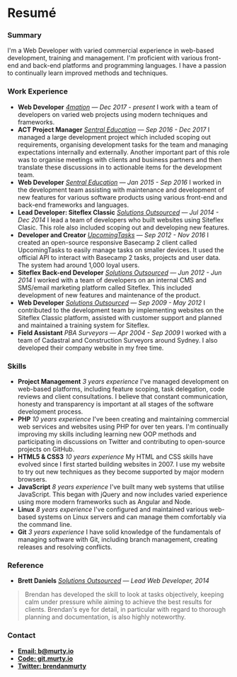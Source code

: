# Resumé

<h3 class="nomargin">Summary</h3>

I'm a Web Developer with varied commercial experience in web-based development, training and management. I'm proficient with various front-end and back-end platforms and programming languages. I have a passion to continually learn improved methods and techniques.

### Work Experience

- __Web Developer__ *[4mation](http://4mation.com.au) &mdash; Dec 2017 - present* I work with a team of developers on varied web projects using modern techniques and frameworks.
- __ACT Project Manager__ *[Sentral Education](http://sentral.com.au) &mdash; Sep 2016 - Dec 2017* I managed a large development project which included scoping out requirements, organising development tasks for the team and managing expectations internally and externally. Another important part of this role was to organise meetings with clients and business partners and then translate these discussions in to actionable items for the development team.
- __Web Developer__ *[Sentral Education](http://sentral.com.au) &mdash; Jan 2015 - Sep 2016* I worked in the development team assisting with maintenance and development of new features for various software products using various front-end and back-end frameworks and languages.
- __Lead Developer: Siteflex Classic__ *[Solutions Outsourced](http://solutionsoutsourced.com.au) &mdash; Jul 2014 - Dec 2014* I lead a team of developers who built websites using Siteflex Clasic. This role also included scoping out and developing new features.
- __Developer and Creator__ *[UpcomingTasks](http://upcomingtasks.com) &mdash; Sep 2012 - Nov 2016* I created an open-source responsive Basecamp 2 client called UpcomingTasks to easily manage tasks on smaller devices. It used the official API to interact with Basecamp 2 tasks, projects and user data. The system had around 1,000 loyal users.
- __Siteflex Back-end Developer__ *[Solutions Outsourced](http://solutionsoutsourced.com.au) &mdash; Jun 2012 - Jun 2014* I worked with a team of developers on an internal CMS and SMS/email marketing platform called Siteflex. This included development of new features and maintenance of the product.
- __Web Developer__ *[Solutions Outsourced](http://solutionsoutsourced.com.au) &mdash; Sep 2009 - May 2012* I contributed to the development team by implementing websites on the Siteflex Classic platform, assisted with customer support and planned and maintained a training system for Siteflex.
- __Field Assistant__ *PBA Surveyors &mdash; Apr 2004 - Sep 2009* I worked with a team of Cadastral and Construction Surveyors around Sydney. I also developed their company website in my free time.

### Skills

- __Project Management__ *3 years experience* I've managed development on web-based platforms, including feature scoping, task delegation, code reviews and client consultations. I believe that constant communication, honesty and transparency is important at all stages of the software development process.
- __PHP__ *10 years experience* I've been creating and maintaining commercial web services and websites using PHP for over ten years. I'm continually improving my skills including learning new OOP methods and participating in discussions on Twitter and contributing to open-source projects on GitHub.
- __HTML5 & CSS3__ *10 years experience* My HTML and CSS skills have evolved since I first started building websites in 2007. I use my website to try out new techniques as they become supported by major modern browsers.
- __JavaScript__ *8 years experience* I've built many web systems that utilise JavaScript. This began with jQuery and now includes varied experience using more modern frameworks such as Angular and Node.
- __Linux__ *8 years experience* I've configured and maintained various web-based systems on Linux servers and can manage them comfortably via the command line.
- __Git__ *3 years experience* I have solid knowledge of the fundamentals of managing software with Git, including branch management, creating releases and resolving conflicts.

### Reference

- __Brett Daniels__ *[Solutions Outsourced](http://solutionsoutsourced.com.au) &mdash; Lead Web Developer, 2014*

> Brendan has developed the skill to look at tasks objectively, keeping calm under pressure while aiming to achieve the best results for clients. Brendan's eye for detail, in particular with regard to thorough planning and documentation, is also highly noteworthy.

### Contact

- __[Email: b@murty.io](mailto:b@murty.io)__
- __[Code: git.murty.io](https://git.murty.io/brendan)__
- __[Twitter: brendanmurty](https://twitter.com/brendanmurty)__